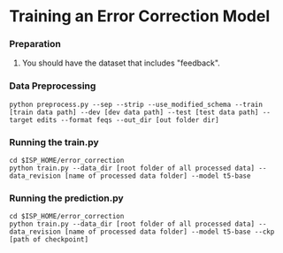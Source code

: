 # Training an Error Correction Model
### Preparation
1. You should have the dataset that includes "feedback".

### Data Preprocessing
```
python preprocess.py --sep --strip --use_modified_schema --train [train data path] --dev [dev data path] --test [test data path] --target edits --format feqs --out_dir [out folder dir]
```
### Running the train.py
```
cd $ISP_HOME/error_correction
python train.py --data_dir [root folder of all processed data] --data_revision [name of processed data folder] --model t5-base
```
### Running the prediction.py
```
cd $ISP_HOME/error_correction
python train.py --data_dir [root folder of all processed data] --data_revision [name of processed data folder] --model t5-base --ckp [path of checkpoint]
```